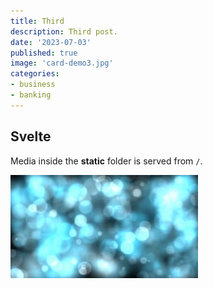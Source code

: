 ```yaml
---
title: Third
description: Third post.
date: '2023-07-03'
published: true
image: 'card-demo3.jpg'
categories:
- business
- banking  
---
```


## Svelte

Media inside the **static** folder is served from `/`.

![Svelte](/images/card-demo3.jpg)
